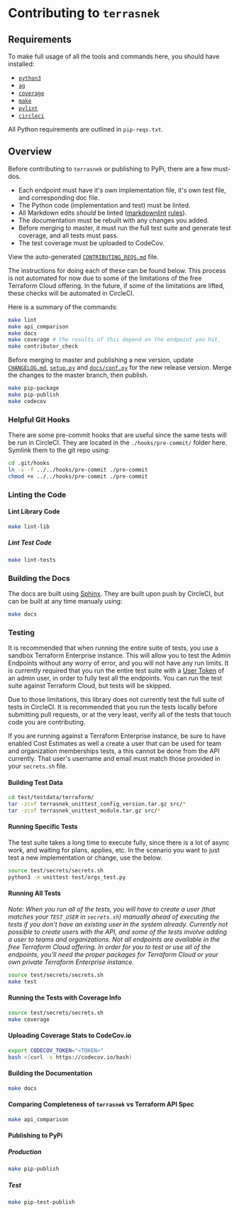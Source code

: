 # Contributing to `terrasnek`

## Requirements

To make full usage of all the tools and commands here, you should have installed:

- [`python3`](https://www.python.org/downloads/)
- [`ag`](https://github.com/ggreer/the_silver_searcher)
- [`coverage`](https://coverage.readthedocs.io/en/coverage-5.1/)
- [`make`](https://www.man7.org/linux/man-pages/man1/make.1.html)
- [`pylint`](https://www.pylint.org/)
- [`circleci`](https://circleci.com/docs/2.0/local-cli/#installation)

All Python requirements are outlined in `pip-reqs.txt`.

## Overview

Before contributing to `terrasnek` or publishing to PyPi, there are a few must-dos.

- Each endpoint must have it's own implementation file, it's own test file, and
corresponding doc file.
- The Python code (implementation and test) must be linted.
- All Markdown edits _should_ be linted
([markdownlint](https://marketplace.visualstudio.com/items?itemName=DavidAnson.vscode-markdownlint)
[rules](https://github.com/DavidAnson/markdownlint/blob/master/doc/Rules.md)).
- The documentation must be rebuilt with any changes you added.
- Before merging to master, it must run the full test suite and generate test
coverage, and all tests must pass.
- The test coverage must be uploaded to CodeCov.

View the auto-generated [`CONTRIBUTING_REQS.md`](CONTRIBUTING_REQS.md) file.

The instructions for doing each of these can be found below. This process is not
automated for now due to some of the limitations of the free Terraform Cloud
offering. In the future, if some of the limitations are lifted, these checks
will be automated in CircleCI.

Here is a summary of the commands:

```bash
make lint
make api_comparison
make docs
make coverage # the results of this depend on the endpoint you hit.
make contributor_check
```

Before merging to master and publishing a new version, update [`CHANGELOG.md`](./CHANGELOG.md),
[`setup.py`](./setup.py) and [`docs/conf.py`](./docs/conf.py) for the new release
version. Merge the changes to the master branch, then publish.

```bash
make pip-package
make pip-publish
make codecov
```

### Helpful Git Hooks

There are some pre-commit hooks that are useful since the same tests will be run
in CircleCI. They are located in the `./hooks/pre-commit/` folder here. Symlink
them to the git repo using:

```bash
cd .git/hooks
ln -s -f ../../hooks/pre-commit ./pre-commit
chmod +x ../../hooks/pre-commit ./pre-commit
```

### Linting the Code

#### Lint Library Code

```bash
make lint-lib
```

##### Lint Test Code

```bash
make lint-tests
```

### Building the Docs

The docs are built using [Sphinx](https://www.sphinx-doc.org/en/master/). They are built
upon push by CircleCI, but can be built at any time manualy using:

```bash
make docs
```

### Testing

It is recommended that when running the entire suite of tests, you use a
sandbox Terraform Enterprise instance. This will allow you to test the
Admin Endpoints without any worry of error, and you will not have any
run limits. It is currently required that you run the entire test suite
with a [User Token](https://www.terraform.io/docs/cloud/users-teams-organizations/api-tokens.html#user-api-tokens)
of an admin user, in order to fully test all the endpoints. You can run
the test suite against Terraform Cloud, but tests will be skipped.

Due to those limitations, this library does not currently test the full
suite of tests in CircleCI. It is recommended that you run the tests
locally before submitting pull requests, or at the very least, verify
all of the tests that touch code you are contributing.

If you are running against a Terraform Enterprise instance, be sure to
have enabled Cost Estimates as well a create a user that can be used
for team and organization memberships tests, a this cannot be done
from the API currently. That user's username and email must match those
provided in your `secrets.sh` file.

#### Building Test Data

```bash
cd test/testdata/terraform/
tar -zcvf terrasnek_unittest_config_version.tar.gz src/*
tar -zcvf terrasnek_unittest_module.tar.gz src/*
```

#### Running Specific Tests

The test suite takes a long time to execute fully, since there is a lot of async
work, and waiting for plans, applies, etc. In the scenario you want to just test
a new implementation or change, use the below.

```bash
source test/secrets/secrets.sh
python3 -m unittest test/orgs_test.py
```

#### Running All Tests

_Note: When you run all of the tests, you will have to create a user (that
matches your `TEST_USER` in `secrets.sh`) manually ahead of executing the tests
if you don't have an existing user in the system already. Currently not possible
to create users with the API, and some of the tests involve adding a user to
teams and organizations. Not all endpoints are available in the free Terraform Cloud
offering. In order for you to test or use all of the endpoints, you'll need
the proper packages for Terraform Cloud or your own private Terraform
Enterprise instance._

```bash
source test/secrets/secrets.sh
make test
```

#### Running the Tests with Coverage Info

```bash
source test/secrets/secrets.sh
make coverage
```

#### Uploading Coverage Stats to CodeCov.io

```bash
export CODECOV_TOKEN="<TOKEN>"
bash <(curl -s https://codecov.io/bash)
```

#### Building the Documentation

```bash
make docs
```

#### Comparing Completeness of `terrasnek` vs Terraform API Spec

```bash
make api_comparison
```

#### Publishing to PyPi

##### Production

```bash
make pip-publish
```

##### Test

```bash
make pip-test-publish
```
